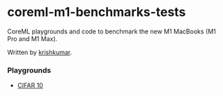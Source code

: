 # coreml-m1-benchmarks-tests

CoreML playgrounds and code to benchmark the new M1 MacBooks (M1 Pro and M1 Max).

Written by [krishkumar](https://github.com/krishkumar).

### Playgrounds 

- [CIFAR 10](00_cifar10_tinyvgg_benchmark.playground)
